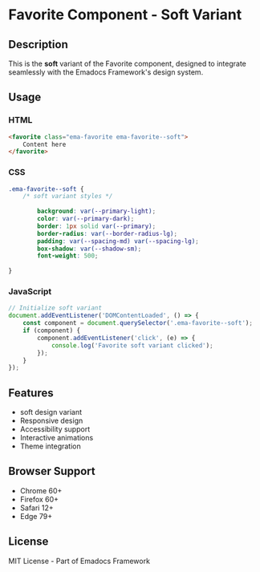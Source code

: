 # Favorite Component - Soft Variant

## Description
This is the **soft** variant of the Favorite component, designed to integrate seamlessly with the Emadocs Framework's design system.

## Usage

### HTML
```html
<favorite class="ema-favorite ema-favorite--soft">
    Content here
</favorite>
```

### CSS
```css
.ema-favorite--soft {
    /* soft variant styles */
    
        background: var(--primary-light);
        color: var(--primary-dark);
        border: 1px solid var(--primary);
        border-radius: var(--border-radius-lg);
        padding: var(--spacing-md) var(--spacing-lg);
        box-shadow: var(--shadow-sm);
        font-weight: 500;
    
}
```

### JavaScript
```javascript
// Initialize soft variant
document.addEventListener('DOMContentLoaded', () => {
    const component = document.querySelector('.ema-favorite--soft');
    if (component) {
        component.addEventListener('click', (e) => {
            console.log('Favorite soft variant clicked');
        });
    }
});
```

## Features
- soft design variant
- Responsive design
- Accessibility support
- Interactive animations
- Theme integration

## Browser Support
- Chrome 60+
- Firefox 60+
- Safari 12+
- Edge 79+

## License
MIT License - Part of Emadocs Framework
